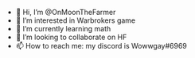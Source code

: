 - 👋 Hi, I’m @OnMoonTheFarmer
- 👀 I’m interested in Warbrokers game
- 🌱 I’m currently learning math
- 💞️ I’m looking to collaborate on HF
- 📫 How to reach me: my discord is Wowwgay#6969

